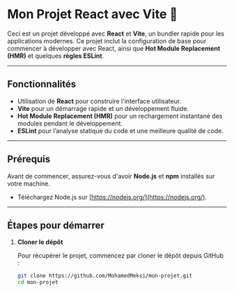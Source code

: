 # Mon Projet React avec Vite 🚀

Ceci est un projet développé avec **React** et **Vite**, un bundler rapide pour les applications modernes. Ce projet inclut la configuration de base pour commencer à développer avec React, ainsi que **Hot Module Replacement (HMR)** et quelques **règles ESLint**.

---

## Fonctionnalités

- Utilisation de **React** pour construire l'interface utilisateur.
- **Vite** pour un démarrage rapide et un développement fluide.
- **Hot Module Replacement (HMR)** pour un rechargement instantané des modules pendant le développement.
- **ESLint** pour l’analyse statique du code et une meilleure qualité de code.

---

## Prérequis

Avant de commencer, assurez-vous d'avoir **Node.js** et **npm** installés sur votre machine.

- Téléchargez Node.js sur [https://nodejs.org/](https://nodejs.org/).

---

## Étapes pour démarrer

1. **Cloner le dépôt**

   Pour récupérer le projet, commencez par cloner le dépôt depuis GitHub :
   ```sh
   git clone https://github.com/MohamedMeksi/mon-projet.git
   cd mon-projet
